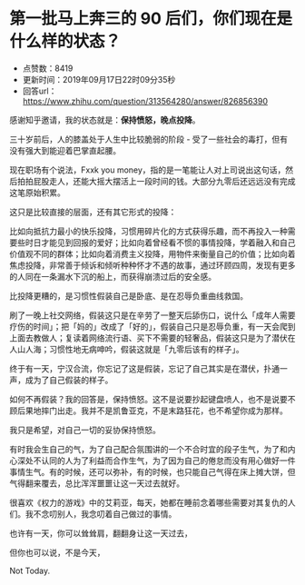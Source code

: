 # 第一批马上奔三的 90 后们，你们现在是什么样的状态？
- 点赞数：8419
- 更新时间：2019年09月17日22时09分35秒
- 回答url：https://www.zhihu.com/question/313564280/answer/826856390
<body>
 <p data-pid="CjdW59B8">感谢知乎邀请，我的状态就是：<b>保持愤怒，晚点投降</b>。</p>
 <p data-pid="TGa75hHX">三十岁前后，人的膝盖处于人生中比较脆弱的阶段 - 受了一些社会的毒打，但有没有强大到能迎着巴掌直起腰。</p>
 <p data-pid="qH4CNt0r">现在职场有个说法，Fxxk you money，指的是一笔能让人对上司说出这句话，然后拍拍屁股走人，还能大摇大摆活上一段时间的钱。大部分九零后还远远没有完成这笔原始积累。</p>
 <p data-pid="JZvYgbe9">这只是比较直接的层面，还有其它形式的投降：</p>
 <p data-pid="KjOcqIjs">比如向抵抗力最小的快乐投降，习惯用碎片化的方式获得乐趣，而不再投入一种需要些时日才能见到回报的爱好；比如向着曾经看不惯的事情投降，学着融入和自己价值观不同的群体；比如向着消费主义投降，用物件来衡量自己的价值；比如向着焦虑投降，非常善于倾诉和倾听种种怀才不遇的故事，通过环顾四周，发现有更多的人同在一条漏水下沉的船上，而获得崩溃过后的安全感。</p>
 <p data-pid="olslxCOS">比投降更糟的，是习惯性假装自己是卧底、是在忍辱负重曲线救国。</p>
 <p data-pid="0Frx-Odk">刷了一晚上社交网络，假装这只是在辛劳了一整天后舔伤口，说什么「成年人需要疗伤的时间」；把「妈的」改成了「好的」，假装自己只是忍辱负重，有一天会爬到上面去教做人；复读着网络流行语、买下不需要的轻奢品，假装这只是为了潜伏在人山人海；习惯性地无病呻吟，假装这就是「九零后该有的样子」。</p>
 <p data-pid="DolTE7Gq">终于有一天，宁汉合流，你忘记了这是假装，忘记了自己其实是在潜伏，扑通一声，成为了自己假装的样子。</p>
 <p data-pid="C8y4xVXj">如何不再假装？我的回答是，保持愤怒。这不是说要抄起键盘喷人，也不是说要不顾后果地摔门出走。我并不是凯鲁亚克，不是末路狂花，也不希望你成为那样。</p>
 <p data-pid="GbuR9BPF">我只是希望，对自己一切的妥协保持愤怒。</p>
 <p data-pid="i6E29hHM">有时我会生自己的气，为了自己配合氛围讲的一个不合时宜的段子生气，为了和内心深处不认同的人为了利益而合作生气，为了因为自己的倦怠而没有用心做好一件事情生气。有的时候，还可以弥补，有的时候，也只能自己气得在床上摊大饼，但气得翻来覆去，总比浑浑噩噩让这一天过去就好。</p>
 <p data-pid="HZNuL1PP">很喜欢《权力的游戏》中的艾莉亚，每天，她都在睡前念着哪些需要对其复仇的人们。我不念叨别人，我念叨着自己做过的事情。</p>
 <p data-pid="wsO97M-X">也许有一天，你可以耸耸肩，翻翻身让这一天过去，</p>
 <p data-pid="b9D6ESdA">但你也可以说，不是今天，</p>
 <p data-pid="QteoM7sB">Not Today.</p>
</body>